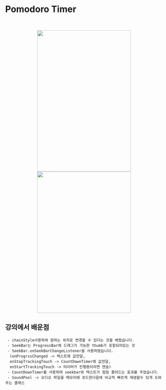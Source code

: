 # Pomodoro Timer

<br />
<p align="center">
  
  <img width="300" height="450" src="https://user-images.githubusercontent.com/89181586/169694040-1bd8bd68-76e0-44ba-95c9-685f9d5e4f77.png">
  <img width="300" height="450" src="https://user-images.githubusercontent.com/89181586/169694059-f600f1cf-2dd6-48d3-8e6b-f8bcf549dd35.png">
</p>

## 강의에서 배운점
```
 - chainStyle사용하여 원하는 위치로 변경할 수 있다는 것을 배웠습니다.
 - SeekBar는 ProgressBar에 드래그가 가능한 thumb가 포함되어있는 것
 - SeekBar.onSeekBarChangeListener을 사용하였습니다.
  (onProgrssChanged -> 텍스트에 값전달, 
  onStopTrackingTouch -> CountDownTimer에 값전달, 
  onStartTrackingTouch -> 타이머가 진행중이라면 캔슬)
 - CountDownTimer를 사용하여 seekbar와 텍스트가 점점 줄어드는 효과를 주었습니다.
 - SoundPool -> 오디오 파일을 메모리에 로드한다음에 비교적 빠르게 재생할수 있게 도와주는 클래스
```
